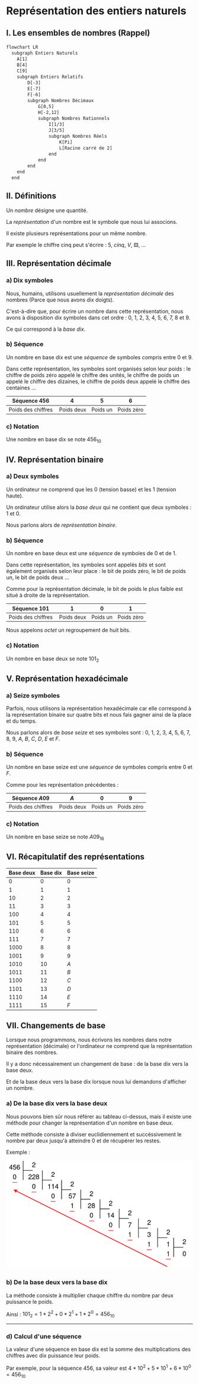# Représentation des entiers naturels

## I. Les ensembles de nombres (Rappel)

```mermaid
flowchart LR
  subgraph Entiers Naturels
    A[1]
    B[4]
    C[9]
    subgraph Entiers Relatifs
        D[-3]
        E[-7]
        F[-6]
        subgraph Nombres Décimaux
            G[0,5]
            H[-2,12]
            subgraph Nombres Rationnels
                I[1/3]
                J[3/5]
                subgraph Nombres Réels
                    K[Pi]
                    L[Racine carré de 2]
                end
            end
        end
    end
  end
```

## II. Définitions

Un *nombre* désigne une quantité.

La *représentation* d'un nombre est le symbole que nous lui associons.

Il existe plusieurs représentations pour un même nombre.

Par exemple le chiffre cinq peut s'écrire : $5$, $cinq$, $V$, ⚄, ...

## III. Représentation décimale

### a) Dix symboles

Nous, humains, utilisons usuellement la *représentation décimale* des nombres (Parce que nous avons dix doigts).

C'est-à-dire que, pour écrire un nombre dans cette représentation, nous avons à disposition dix symboles dans cet ordre : $0$, $1$, $2$, $3$, $4$, $5$, $6$, $7$, $8$ et $9$.

Ce qui correspond à la *base dix*.

### b) Séquence

Un nombre en base dix est une *séquence* de symboles compris entre $0$ et $9$.

Dans cette représentation, les symboles sont organisés selon leur poids : le chiffre de poids zéro appelé le chiffre des unités, le chiffre de poids un appelé le chiffre des dizaines, le chiffre de poids deux appelé le chiffre des centaines ...

| Séquence $456$ | $4$ | $5$ | $6$ |
| --- | --- | --- | --- |
| Poids des chiffres | Poids deux | Poids un | Poids zéro |

### c) Notation

Une nombre en base dix se note $456_{10}$

## IV. Représentation binaire

### a) Deux symboles

Un ordinateur ne comprend que les $0$ (tension basse) et les $1$ (tension haute).

Un ordinateur utilise alors la *base deux* qui ne contient que deux symboles : $1$ et $0$.

Nous parlons alors de *représentation binaire*.

### b) Séquence

Un nombre en base deux est une *séquence* de symboles de $0$ et de $1$.

Dans cette représentation, les symboles sont appelés *bits* et sont également organisés selon leur place : le bit de poids zéro, le bit de poids un, le bit de poids deux ...

Comme pour la représentation décimale, le bit de poids le plus faible est situé à droite de la représentation.

| Séquence $101$ | $1$ | $0$ | $1$ |
| --- | --- | --- | --- |
| Poids des chiffres | Poids deux | Poids un | Poids zéro |

Nous appelons *octet* un regroupement de huit bits.

### c) Notation

Un nombre en base deux se note $101_2$

## V. Représentation hexadécimale

### a) Seize symboles

Parfois, nous utilisons la représentation hexadécimale car elle correspond à la représentation binaire sur quatre bits et nous fais gagner ainsi de la place et du temps.

Nous parlons alors de *base seize* et ses symboles sont : $0$, $1$, $2$, $3$, $4$, $5$, $6$, $7$, $8$, $9$, $A$, $B$, $C$, $D$, $E$ et $F$.

### b) Séquence

Un nombre en base seize est une *séquence* de symboles compris entre $0$ et $F$.

Comme pour les représentation précédentes :

| Séquence $A09$ | $A$ | $0$ | $9$ |
| --- | --- | --- | --- |
| Poids des chiffres | Poids deux | Poids un | Poids zéro |

### c) Notation

Un nombre en base seize se note $A09_{16}$

## VI. Récapitulatif des représentations

| Base deux | Base dix | Base seize |
| --- | --- | --- |
| $0$ | $0$ | $0$ |
| $1$ | $1$ | $1$ |
| $10$ | $2$ | $2$ |
| $11$ | $3$ | $3$ |
| $100$ | $4$ | $4$ |
| $101$ | $5$ | $5$ |
| $110$ | $6$ | $6$ |
| $111$ | $7$ | $7$ |
| $1000$ | $8$ | $8$ |
| $1001$ | $9$ | $9$ |
| $1010$ | $10$ | $A$ |
| $1011$ | $11$ | $B$ |
| $1100$ | $12$ | $C$ |
| $1101$ | $13$ | $D$ |
| $1110$ | $14$ | $E$ |
| $1111$ | $15$ | $F$ |

## VII. Changements de base

Lorsque nous programmons, nous écrivons les nombres dans notre représentation (décimale) or l'ordinateur ne comprend que la représentation binaire des nombres.

Il y a donc nécessairement un changement de base : de la base dix vers la base deux.

Et de la base deux vers la base dix lorsque nous lui demandons d'afficher un nombre.

### a) De la base dix vers la base deux

Nous pouvons bien sûr nous référer au tableau ci-dessus, mais il existe une méthode pour changer la représentation d'un nombre en base deux.

Cette méthode consiste à diviser euclidiennement et succéssivement le nombre par deux jusqu'à atteindre $0$ et de récupérer les restes.

Exemple :

![](./img/base10_to_base2.png)

### b) De la base deux vers la base dix

La méthode consiste à multiplier chaque chiffre du nombre par deux puissance le poids.

Ainsi : $101_2 = 1 * 2^2 + 0 * 2^1 + 1 * 2^0 = 456_{10}$


------------------


### d) Calcul d'une séquence

La valeur d'une séquence en base dix est la somme des multiplications des chiffres avec dix puissance leur poids.

Par exemple, pour la séquence $456$, sa valeur est $4 * 10^2 + 5 * 10^1 + 6 * 10^0 = 456_{10}$